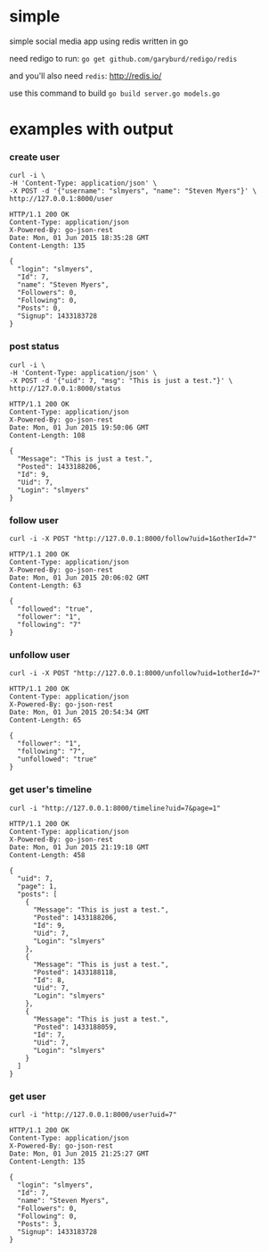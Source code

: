 # simple
simple social media app using redis written in go

need redigo to run:
`go get github.com/garyburd/redigo/redis`

and you'll also need `redis`:
http://redis.io/

use this command to build
`go build server.go models.go`

# examples with output

### create user
```
curl -i \
-H 'Content-Type: application/json' \
-X POST -d '{"username": "slmyers", "name": "Steven Myers"}' \
http://127.0.0.1:8000/user
```

```
HTTP/1.1 200 OK
Content-Type: application/json
X-Powered-By: go-json-rest
Date: Mon, 01 Jun 2015 18:35:28 GMT
Content-Length: 135

{
  "login": "slmyers",
  "Id": 7,
  "name": "Steven Myers",
  "Followers": 0,
  "Following": 0,
  "Posts": 0,
  "Signup": 1433183728
}
```
### post status
```
curl -i \
-H 'Content-Type: application/json' \
-X POST -d '{"uid": 7, "msg": "This is just a test."}' \
http://127.0.0.1:8000/status
```

```
HTTP/1.1 200 OK
Content-Type: application/json
X-Powered-By: go-json-rest
Date: Mon, 01 Jun 2015 19:50:06 GMT
Content-Length: 108

{
  "Message": "This is just a test.",
  "Posted": 1433188206,
  "Id": 9,
  "Uid": 7,
  "Login": "slmyers"
}
```

### follow user
```
curl -i -X POST "http://127.0.0.1:8000/follow?uid=1&otherId=7"
```

```
HTTP/1.1 200 OK
Content-Type: application/json
X-Powered-By: go-json-rest
Date: Mon, 01 Jun 2015 20:06:02 GMT
Content-Length: 63

{
  "followed": "true",
  "follower": "1",
  "following": "7"
}
```

### unfollow user
```
curl -i -X POST "http://127.0.0.1:8000/unfollow?uid=1otherId=7"
```

```
HTTP/1.1 200 OK
Content-Type: application/json
X-Powered-By: go-json-rest
Date: Mon, 01 Jun 2015 20:54:34 GMT
Content-Length: 65

{
  "follower": "1",
  "following": "7",
  "unfollowed": "true"
}
```

### get user's timeline
```
curl -i "http://127.0.0.1:8000/timeline?uid=7&page=1"
```

```
HTTP/1.1 200 OK
Content-Type: application/json
X-Powered-By: go-json-rest
Date: Mon, 01 Jun 2015 21:19:18 GMT
Content-Length: 458

{
  "uid": 7,
  "page": 1,
  "posts": [
    {
      "Message": "This is just a test.",
      "Posted": 1433188206,
      "Id": 9,
      "Uid": 7,
      "Login": "slmyers"
    },
    {
      "Message": "This is just a test.",
      "Posted": 1433188118,
      "Id": 8,
      "Uid": 7,
      "Login": "slmyers"
    },
    {
      "Message": "This is just a test.",
      "Posted": 1433188059,
      "Id": 7,
      "Uid": 7,
      "Login": "slmyers"
    }
  ]
}
```

### get user

```
curl -i "http://127.0.0.1:8000/user?uid=7"
```

```
HTTP/1.1 200 OK
Content-Type: application/json
X-Powered-By: go-json-rest
Date: Mon, 01 Jun 2015 21:25:27 GMT
Content-Length: 135

{
  "login": "slmyers",
  "Id": 7,
  "name": "Steven Myers",
  "Followers": 0,
  "Following": 0,
  "Posts": 3,
  "Signup": 1433183728
}
```

